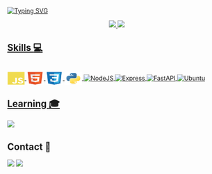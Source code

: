 [![Typing SVG](https://readme-typing-svg.herokuapp.com?color=%23F7F7F7&size=200&center=cierto&vCenter=falso&multiline=true&width=4000&height=500&lines=Welcome+I+Am+a+Back-end+Developer.+)](https://github.com/Daniel-Santiago-Acosta-1013)

<div align="center">
  <a href="https://github.com/Daniel-Santiago-Acosta-1013">    
  <img height="160em" src="https://github-readme-stats.vercel.app/api?username=Daniel-Santiago-Acosta-1013&show_icons=true&theme=dark"/>    
  <img height="160em" src="https://github-readme-stats.vercel.app/api/top-langs/?username=Daniel-Santiago-Acosta-1013&layout=compact&langs_count=7&theme=dark"/>       
</div>
  
  ## Skills :computer:
  
<div style="display: inline_block"><br>
  <img align="center" alt="Js" height="30" width="40" src="https://raw.githubusercontent.com/devicons/devicon/master/icons/javascript/javascript-plain.svg">
  <img align="center" alt="HTML" height="30" width="40" src="https://raw.githubusercontent.com/devicons/devicon/master/icons/html5/html5-original.svg">
  <img align="center" alt="CSS" height="30" width="40" src="https://raw.githubusercontent.com/devicons/devicon/master/icons/css3/css3-original.svg">
  <img align="center" alt="Python" height="30" width="40" src="https://raw.githubusercontent.com/devicons/devicon/master/icons/python/python-original.svg">
  <img align="center" alt="NodeJS" height="30" width="40" src="https://cdn.jsdelivr.net/gh/devicons/devicon/icons/nodejs/nodejs-original.svg">
  <img align="center" alt="Express" height="30" width="40" src="https://cdn.jsdelivr.net/gh/devicons/devicon/icons/express/express-original.svg">
  <img align="center" alt="FastAPI" height="30" width="40" src="https://cdn.jsdelivr.net/gh/devicons/devicon/icons/fastapi/fastapi-original.svg">
  <img align="center" alt="Ubuntu" height="30" width="40" src="https://cdn.jsdelivr.net/gh/devicons/devicon/icons/ubuntu/ubuntu-plain.svg">
</div>
  
   ## Learning :mortar_board:
 
<div>
   <a href="https://www.codewars.com/users/santiago1013" target="_blank"><img src="https://img.shields.io/badge/Codewars-B1361E?style=for-the-badge&logo=Codewars&logoColor=white" target="_blank"></a>  
</div>
  
   ## Contact  :iphone:
  
<div>
  <a href="https://www.linkedin.com/in/santiago-acosta-79a5751b7/" target="_blank"><img src="https://img.shields.io/badge/-LinkedIn-%230077B5?style=for-the-badge&logo=linkedin&logoColor=white" target="_blank"></a>
  <a href="mailto:santiagoacosta1013@gmail.com" target="_blank"><img src="https://img.shields.io/badge/Gmail-D14836?style=for-the-badge&logo=gmail&logoColor=white" target="_blank"></a>
</div>

